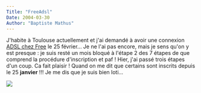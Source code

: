 ```yaml
---
Title: "FreeAdsl"
Date: 2004-03-30
Author: "Baptiste Mathus"
---
```




J'habite à Toulouse actuellement et j'ai demandé à avoir une connexion
[ADSL chez Free](http://adsl.free.fr) le 25 février... Je ne l'ai pas
encore, mais je sens qu'on y est presque : je suis resté un mois bloqué
à l'étape 2 des 7 étapes de que comprend la procédure d'inscription et
paf ! Hier, j'ai passé trois étapes d'un coup. Ca fait plaisir ! Quand
on me dit que certains sont inscrits depuis le 25 **janvier** !!! Je me
dis que je suis bien loti...

![](/dotclear/images/freebox.png)

